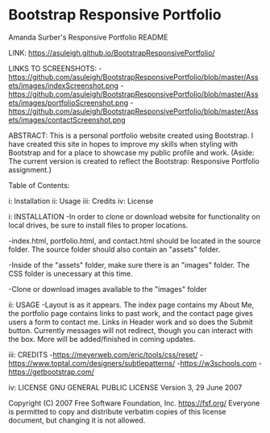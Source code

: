 # Bootstrap Responsive Portfolio
Amanda Surber's Responsive Portfolio README

LINK:
https://asuleigh.github.io/BootstrapResponsivePortfolio/

LINKS TO SCREENSHOTS:
-https://github.com/asuleigh/BootstrapResponsivePortfolio/blob/master/Assets/images/indexScreenshot.png
-https://github.com/asuleigh/BootstrapResponsivePortfolio/blob/master/Assets/images/portfolioScreenshot.png
-https://github.com/asuleigh/BootstrapResponsivePortfolio/blob/master/Assets/images/contactScreenshot.png


ABSTRACT: This is a personal portfolio website created using Bootstrap. I have created this site in hopes to improve my skills when styling with Bootstrap and for a place to showcase my public profile and work. (Aside: The current version is created to reflect the Bootstrap: Responsive Portfolio assignment.)

Table of Contents:

i: Installation
ii: Usage
iii: Credits
iv: License

i: INSTALLATION
-In order to clone or download website for functionality on local drives, be sure to install files to proper locations.

-index.html, portfolio.html, and contact.html should be located in the source folder. The source folder should also contain an "assets" folder.

-Inside of the "assets" folder, make sure there is an "images" folder. The CSS folder is unecessary at this time.

-Clone or download images available to the "images" folder

ii: USAGE
-Layout is as it appears. The index page contains my About Me, the portfolio page contains links to past work, and the contact page gives users a form to contact me. Links in Header work and so does the Submit button. Currently messages will not redirect, though you can interact with the box. More will be added/finished in coming updates.

iii: CREDITS
-https://meyerweb.com/eric/tools/css/reset/
-https://www.toptal.com/designers/subtlepatterns/
-https://w3schools.com
-https://getbootstrap.com/


iv: LICENSE
GNU GENERAL PUBLIC LICENSE
Version 3, 29 June 2007

 Copyright (C) 2007 Free Software Foundation, Inc. <https://fsf.org/>
 Everyone is permitted to copy and distribute verbatim copies
 of this license document, but changing it is not allowed.